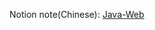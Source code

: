 Notion note(Chinese):
[Java-Web](https://hdalex.notion.site/Java-Web-82762a011a0c4b03b8ec20c1fdced5aa)